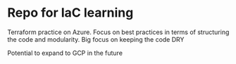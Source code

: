 # Repo for IaC learning

Terraform practice on Azure. Focus on best practices in terms of structuring the code and modularity. Big focus on keeping the code DRY

Potential to expand to GCP in the future
